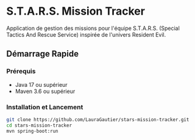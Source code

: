 # S.T.A.R.S. Mission Tracker

Application de gestion des missions pour l'équipe S.T.A.R.S. (Special Tactics And Rescue Service) inspirée de l'univers Resident Evil.

## Démarrage Rapide

### Prérequis
- Java 17 ou supérieur
- Maven 3.6 ou supérieur

### Installation et Lancement

```bash
git clone https://github.com/LauraGautier/stars-mission-tracker.git
cd stars-mission-tracker
mvn spring-boot:run
